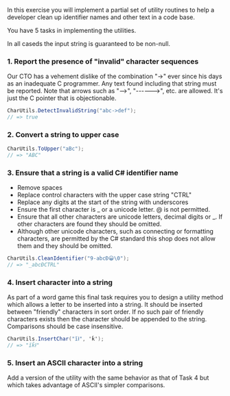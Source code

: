 In this exercise you will implement a partial set of utility routines to help a developer
clean up identifier names and other text in a code base.

You have 5 tasks in implementing the utilities.

In all caseds the input string is guaranteed to be non-null.

### 1. Report the presence of "invalid" character sequences

Our CTO has a vehement dislike of the combination "->" ever since his days as an inadequate
C programmer. Any text found including that string must be reported.
Note that arrows such as "-->", "------>", etc. are allowed. It's just the C pointer that is objectionable.

```csharp
CharUtils.DetectInvalidString("abc->def");
// => true
```

### 2. Convert a string to upper case

```csharp
CharUtils.ToUpper("aBc");
// => "ABC"
```

### 3. Ensure that a string is a valid C# identifier name

- Remove spaces
- Replace control characters with the upper case string "CTRL"
- Replace any digits at the start of the string with underscores
- Ensure the first character is \_ or a unicode letter. @ is not permitted.
- Ensure that all other characters are unicode letters, decimal digits or \_.
  If other characters are found they should be omitted.
- Although other unicode characters, such as connecting or formatting characters,
  are permitted by the C# standard this shop does not allow them and
  they should be omitted.

```csharp
CharUtils.CleanIdentifier("9-abcĐ😀\0");
// => "_abcĐCTRL"
```

### 4. Insert character into a string

As part of a word game this final task requires you to design a utility method which allows
a letter to be inserted into a string. It should be inserted between "friendly"
characters in sort order. If no such pair of friendly characters exists
then the character should be appended to the string. Comparisons should be case insensitive.

```csharp
CharUtils.InsertChar("ĭⱡ", 'ǩ');
// => "ĭǩⱡ"
```

### 5. Insert an ASCII character into a string

Add a version of the utility with the same behavior as that of Task 4 but
which takes advantage of ASCII's simpler comparisons.
